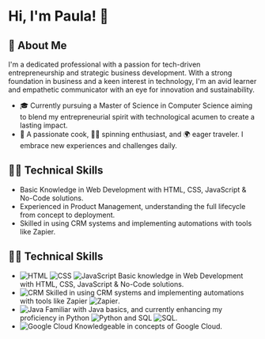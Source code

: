 # Hi, I'm Paula! 👋

## 🚀 About Me
I'm a dedicated professional with a passion for tech-driven entrepreneurship and strategic business development. With a strong foundation in business and a keen interest in technology, I'm an avid learner and empathetic communicator with an eye for innovation and sustainability.


- 🎓 Currently pursuing a Master of Science in Computer Science aiming to blend my entrepreneurial spirit with technological acumen to create a lasting impact.
- 🍳 A passionate cook, 🚴‍♀️ spinning enthusiast, and 🌍 eager traveler. I embrace new experiences and challenges daily.

## 👨‍💻 Technical Skills
- Basic Knowledge in Web Development with HTML, CSS, JavaScript & No-Code solutions.
- Experienced in Product Management, understanding the full lifecycle from concept to deployment.
- Skilled in using CRM systems and implementing automations with tools like Zapier.

## 👨‍💻 Technical Skills
- ![HTML](HTML_Logo_URL) ![CSS](CSS_Logo_URL) ![JavaScript](JavaScript_Logo_URL) Basic knowledge in Web Development with HTML, CSS, JavaScript & No-Code solutions.
- ![CRM](CRM_Logo_URL) Skilled in using CRM systems and implementing automations with tools like Zapier ![Zapier](Zapier_Logo_URL).
- ![Java](Java_Logo_URL) Familiar with Java basics, and currently enhancing my proficiency in Python ![Python](Python_Logo_URL) and SQL ![SQL](SQL_Logo_URL).
- ![Google Cloud](Google_Cloud_Logo_URL) Knowledgeable in concepts of Google Cloud.


<!-- Replace with your actual user content -->
